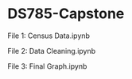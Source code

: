 # DS785-Capstone

File 1: Census Data.ipynb

File 2: Data Cleaning.ipynb

File 3: Final Graph.ipynb
